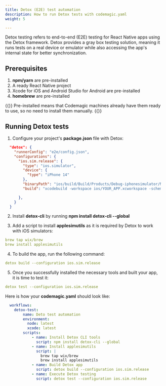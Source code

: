 ```yaml
---
title: Detox (E2E) test automation
description: How to run Detox tests with codemagic.yaml
weight: 5

---
```


Detox testing refers to end-to-end (E2E) testing for React Native apps using the Detox framework. Detox provides a gray box testing solution, meaning it runs tests on a real device or emulator while also accessing the app's internal state for better synchronization.


## Prerequisites

1. **npm/yarn** are pre-installed
2. A ready React Native project
3. Xcode for iOS and Android Studio for Android are pre-installed
4. **homebrew** are pre-installed

{{<notebox>}}
Pre-installed means that Codemagic machines already have them ready to use, so no need to install them manually.
{{</notebox>}}

## Running Detox tests

1. Configure your project's **package.json** file with Detox:

```json
  "detox": {
    "runnerConfig": "e2e/config.json",
    "configurations": {
      "ios.sim.release": {
        "type": "ios.simulator",
        "device": {
          "type": "iPhone 14"
        },
        "binaryPath": "ios/build/Build/Products/Debug-iphonesimulator/MyReactNativeApp.app",
        "build": "xcodebuild -workspace ios/YOUR_APP.xcworkspace -scheme YOUR_APP -configuration Debug -sdk iphonesimulator -derivedDataPath ios/build"

      },
    }
  }
```
2. Install **detox-cli** by running **npm install detox-cli --global**

3. Add a script to install **applesimutils** as it is required by Detox to work with iOS simulators:

```yaml
brew tap wix/brew
brew install applesimutils
```

4. To build the app, run the following command:

```yaml
detox build --configuration ios.sim.release
```

5. Once you successfully installed the necessary tools and built your app, it is time to test it:

```yaml
detox test --configuration ios.sim.release
```

Here is how your **codemagic.yaml** should look like:

```yaml
  workflows:
    detox-test:
        name: Deto test automation
        environment:
          node: latest
          xcode: latest
        scripts:
            - name: Install Detox CLI tools
              script: npm install detox-cli --global
            - name: Install applesimutils
              script: |
                brew tap wix/brew
                brew install applesimutils
            - name: Build Detox app
              script: detox build --configuration ios.sim.release
            - name: Execute Detox testing
              script: detox test --configuration ios.sim.release
```
